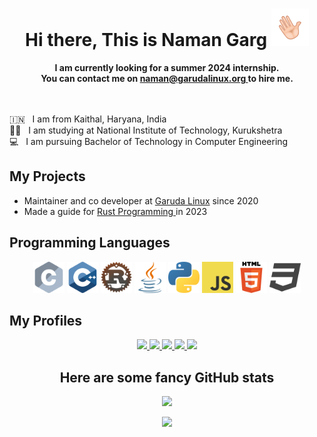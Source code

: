 <h1 align="center"> Hi there, This is Naman Garg  <img src="images/wave.gif"  alt="Waving Hand" width="60px" /></h1>


<div align="center">
<b> I am currently looking for a summer 2024 internship. <br/>
You can contact me on <a href="mailto:naman@garudalinux.org"> naman@garudalinux.org </a> to hire me. </b>
</div>

<br />
<br />


🇮🇳 &nbsp; I am from Kaithal, Haryana, India <br />
👨‍🎓 &nbsp; I am studying at National Institute of Technology, Kurukshetra <br />
💻 &nbsp; I am pursuing Bachelor of Technology in Computer Engineering

<h2> My Projects </h2>

* Maintainer and co developer at [Garuda Linux](https://garudalinux.org/) since 2020
* Made a guide for <a href="https://rustp.org/"> Rust Programming </a> in 2023

<h2> Programming Languages </h2>

<div align="center">
<img src="./images/ProgrammingLanguageLogo/c.png" height="50px">
<img src="./images/ProgrammingLanguageLogo/cpp.png" height="50px">
<img src="./images/ProgrammingLanguageLogo/rust.png" height="50px">
<img src="./images/ProgrammingLanguageLogo/java.png" height="50px">
<img src="./images/ProgrammingLanguageLogo/python.png" height="50px">
<img src="./images/ProgrammingLanguageLogo/javascript.png" height="50px">
<img src="./images/ProgrammingLanguageLogo/html.png" height="50px">
<img src="./images/ProgrammingLanguageLogo/css.png" height="50px">
</div>

<h2> My Profiles </h2>

<div align="center"> 
<a href="https://www.linkedin.com/in/namanlp/"> <img src="https://img.shields.io/badge/LinkedIn-0077B5?style=for-the-badge&logo=linkedin&logoColor=white" /> </a>
<a href="https://gitlab.com/Namanlp/"> <img src="https://img.shields.io/badge/GitLab-FC6D26.svg?style=for-the-badge&logo=GitLab&logoColor=white" /> </a>
<a href="https://github.com/namanlp/"> <img src="https://img.shields.io/badge/GitHub-100000?style=for-the-badge&logo=github&logoColor=white" /> </a>
<a href="https://www.codechef.com/users/namanlp/"> <img src="https://img.shields.io/badge/CodeChef-%23964B00.svg?style=for-the-badge&logo=CodeChef&logoColor=white" /> </a>
<a href="https://twitter.com/Namanlp"> <img src="https://img.shields.io/badge/Twitter-1DA1F2?style=for-the-badge&logo=twitter&logoColor=white" /> </a>
</div>


<h2 align="center"> Here are some fancy GitHub stats</h2>

<p align="center"> <img src=https://streak-stats.demolab.com?user=namanlp&theme=dracula> </p>
<p align="center"> <img src=https://github-profile-trophy.vercel.app/?username=namanlp&theme=dracula&row=1> </p>



